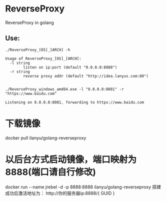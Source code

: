 # ReverseProxy
ReverseProxy in golang

## Use:

	./ReverseProxy_[OS]_[ARCH] -h
	
	Usage of ReverseProxy_[OS]_[ARCH]:
	  -l string
	        listen on ip:port (default "0.0.0.0:8888")
	  -r string
	        reverse proxy addr (default "http://idea.lanyus.com:80")


	./ReverseProxy_windows_amd64.exe -l "0.0.0.0:8081" -r "https://www.baidu.com"

	Listening on 0.0.0.0:8081, forwarding to https://www.baidu.com





# 下载镜像
docker pull ilanyu/golang-reverseproxy
# 以后台方式启动镜像，端口映射为8888(端口请自行修改) 
docker run --name jrebel -d -p 8888:8888 ilanyu/golang-reverseproxy
搭建成功后激活地址为： http://你的服务器ip:8888/{ GUID }
